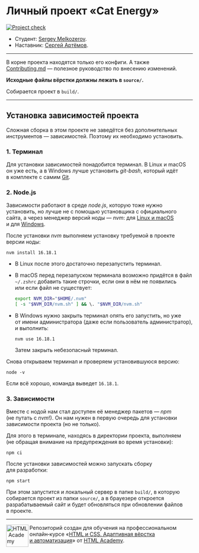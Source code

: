 # Личный проект «Cat Energy»

[![Project check][check-image]][check-url]

* Студент: [Sergey Melkozerov](https://up.htmlacademy.ru/adaptive/27/user/2131829).
* Наставник: [Сергей Артёмов](https://htmlacademy.ru/profile/firefoxic).

---

В корне проекта находятся только его конфиги. А также [Contributing.md](Contributing.md) — полезное руководство по внесению изменений.

**Исходные файлы вёрстки должны лежать в `source/`.**

Собирается проект в `build/`.

---

## Установка зависимостей проекта

Сложная сборка в этом проекте не заведётся без дополнительных инструментов — зависимостей. Поэтому их необходимо установить.

### 1. Терминал

Для установки зависимостей понадобится терминал. В Linux и macOS он уже есть, а в Windows лучше установить _git-bash_, который идёт в комплекте с самим [Git](https://git-scm.com/download/windows).

### 2. Node.js

Зависимости работают в среде _node.js_, которую тоже нужно установить, но лучше не с помощью установщика с официального сайта, а через менеджер версий ноды — _nvm_: для [Linux и macOS](https://github.com/nvm-sh/nvm#install--update-script) и для [Windows](https://github.com/coreybutler/nvm-windows/releases).

После установки _nvm_ выполняем установку требуемой в проекте версии ноды:

```shell
nvm install 16.18.1
```

* В Linux после этого достаточно перезапустить терминал.

* В macOS перед перезапуском терминала возможно придётся в файл `~/.zshrc` добавить такие строчки, если они в нём не появились или если файл не существует:

	```bash
	export NVM_DIR="$HOME/.nvm"
	[ -s "$NVM_DIR/nvm.sh" ] && \. "$NVM_DIR/nvm.sh"
	```

* В Windows нужно закрыть терминал опять его запустить, но уже от имени администратора (даже если пользователь администратор), и выполнить:

	```shell
	nvm use 16.18.1
	```

	Затем закрыть небезопасный терминал.

Снова открываем терминал и проверяем установившуюся версию:

```shell
node -v
```

Если всё хорошо, команда выведет `16.18.1`.

### 3. Зависимости

Вместе с нодой нам стал доступен её менеджер пакетов — _npm_ (не путать с _nvm_!). Он нам нужен в первую очередь для установки зависимости проекта (но не только).

Для этого в терминале, находясь в директории проекта, выполняем (не обращая внимание на предупреждения во время установки):

```shell
npm ci
```

После установки зависимостей можно запускать сборку для разработки:

```shell
npm start
```

При этом запустится и локальный сервер в папке `build/`, в которую собирается проект из папки `source/`, а в брауезере откроется разрабатываемый сайт и будет обновляться при обновлении файлов в проекте.

---

<a href="https://htmlacademy.ru/intensive/adaptive"><img align="left" width="60" height="60" alt="HTML Academy" src="https://raw.githubusercontent.com/htmlacademy-adaptive/2131829-cat-energy-27/master/source/icons/htmlacademy.svg"></a>

Репозиторий создан для обучения на профессиональном онлайн‑курсе «[HTML и CSS. Адаптивная вёрстка и автоматизация](https://htmlacademy.ru/intensive/adaptive)» от [HTML Academy](https://htmlacademy.ru).

[check-image]: https://github.com/htmlacademy-adaptive/2131829-cat-energy-27/workflows/Project%20check/badge.svg?branch=master
[check-url]: https://github.com/htmlacademy-adaptive/2131829-cat-energy-27/actions

